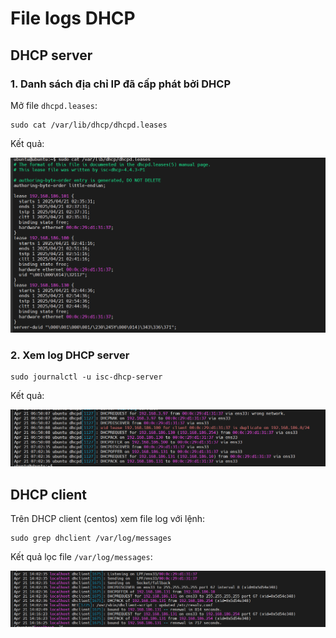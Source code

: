 # File logs DHCP

## DHCP server

### 1. Danh sách địa chỉ IP đã cấp phát bởi DHCP

Mở file `dhcpd.leases`:

```plaintext
sudo cat /var/lib/dhcp/dhcpd.leases
```

Kết quả:

![list of DHCP leases](./images/dhcp_leases.png)

### 2. Xem log DHCP server

```plaintext
sudo journalctl -u isc-dhcp-server
```

Kết quả:

![log DHCP server](./images/dhcp_server_log.png)

## DHCP client

Trên DHCP client (centos) xem file log với lệnh:

```plaintext
sudo grep dhclient /var/log/messages
```

Kết quả lọc file `/var/log/messages`:

![log DHCP client](./images/dhcp_client_log.png)

